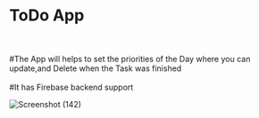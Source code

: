 <h1>ToDo App</h1> <br></br>
#The App will helps to set the priorities of the Day where you can update,and Delete when the Task was finished<br></br>
#It has Firebase backend support

![Screenshot (142)](https://user-images.githubusercontent.com/60440922/201517383-977a02ac-2926-47e8-a61d-6438625c78ce.png)
